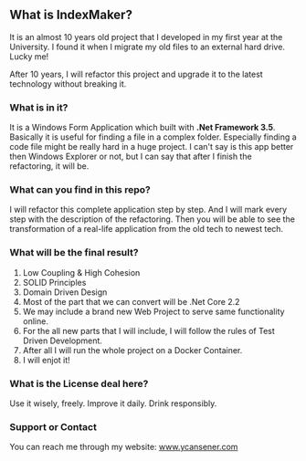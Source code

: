 ## What is IndexMaker?

It is an almost 10 years old project that I developed in my first year at the University. I found it when I migrate my old files to an external hard drive. Lucky me!

After 10 years, I will refactor this project and upgrade it to the latest technology without breaking it.

### What is in it?

It is a Windows Form Application which built with **.Net Framework 3.5**.
Basically it is useful for finding a file in a complex folder. Especially finding a code file might be really hard in a huge project.
I can't say is this app better then Windows Explorer or not, but I can say that after I finish the refactoring, it will be.

### What can you find in this repo?

I will refactor this complete application step by step.
And I will mark every step with the description of the refactoring.
Then you will be able to see the transformation of a real-life application from the old tech to newest tech.

### What will be the final result?

1. Low Coupling & High Cohesion
2. SOLID Principles
3. Domain Driven Design
4. Most of the part that we can convert will be .Net Core 2.2
5. We may include a brand new Web Project to serve same functionality online.
6. For the all new parts that I will include, I will follow the rules of Test Driven Development.
7. After all I will run the whole project on a Docker Container.
8. I will enjot it!

### What is the License deal here?

Use it wisely, freely.
Improve it daily.
Drink responsibly.


### Support or Contact

You can reach me through my website: www.ycansener.com
